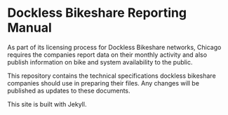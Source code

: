 # Dockless Bikeshare Reporting Manual
As part of its licensing process for Dockless Bikeshare networks, Chicago requires the companies report data on their monthly activity and also publish information on bike and system availability to the public.

This repository contains the technical specifications dockless bikeshare companies should use in preparing their files.  Any changes will be published as updates to these documents.

This site is built with Jekyll.